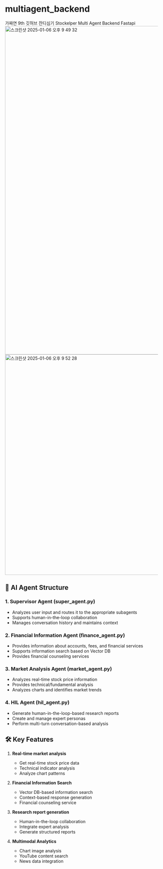 # multiagent_backend

가짜연 9th 깃허브 잔디심기 Stockelper Multi Agent Backend Fastapi
<img width="1077" alt="스크린샷 2025-01-06 오후 9 49 32" src="https://github.com/user-attachments/assets/449a2d67-8d14-4dff-aa42-b8b78be5cebf" />
<img width="723" alt="스크린샷 2025-01-06 오후 9 52 28" src="https://github.com/user-attachments/assets/639134a3-8368-49e3-b820-367ea86fc37c" />


## 🤖 AI Agent Structure

### 1. Supervisor Agent (super_agent.py)
- Analyzes user input and routes it to the appropriate subagents
- Supports human-in-the-loop collaboration
- Manages conversation history and maintains context

### 2. Financial Information Agent (finance_agent.py)
- Provides information about accounts, fees, and financial services
- Supports information search based on Vector DB
- Provides financial counseling services

### 3. Market Analysis Agent (market_agent.py)
- Analyzes real-time stock price information
- Provides technical/fundamental analysis
- Analyzes charts and identifies market trends

### 4. HIL Agent (hil_agent.py)
- Generate human-in-the-loop-based research reports
- Create and manage expert personas
- Perform multi-turn conversation-based analysis

## 🛠 Key Features

1. **Real-time market analysis**
   - Get real-time stock price data
   - Technical indicator analysis
   - Analyze chart patterns

2. **Financial Information Search**
   - Vector DB-based information search
   - Context-based response generation
   - Financial counseling service

3. **Research report generation**
   - Human-in-the-loop collaboration
   - Integrate expert analysis
   - Generate structured reports

4. **Multimodal Analytics**
   - Chart image analysis
   - YouTube content search
   - News data integration
